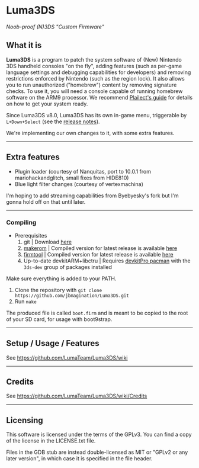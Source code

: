 # Luma3DS
*Noob-proof (N)3DS "Custom Firmware"*

## What it is

**Luma3DS** is a program to patch the system software of (New) Nintendo 3DS handheld consoles "on the fly", adding features (such as per-game language settings and debugging capabilities for developers) and removing restrictions enforced by Nintendo (such as the region lock).
It also allows you to run unauthorized ("homebrew") content by removing signature checks.
To use it, you will need a console capable of running homebrew software on the ARM9 processor. We recommend [Plailect's guide](https://3ds.hacks.guide/) for details on how to get your system ready.

Since Luma3DS v8.0, Luma3DS has its own in-game menu, triggerable by `L+Down+Select` (see the [release notes](https://github.com/AuroraWright/Luma3DS/releases/tag/v8.0)).

We're implementing our own changes to it, with some extra features.

---

## Extra features

- Plugin loader (courtesy of Nanquitas, port to 10.0.1 from mariohackandglitch, small fixes from HIDE810)
- Blue light filter changes (courtesy of vertexmachina)

I'm hoping to add streaming capabilities from Byebyesky's fork but I'm gonna hold off on that until later.

---

### Compiling
* Prerequisites
    1. git | Download [here](https://git-scm.com)
    2. [makerom](https://github.com/jakcron/Project_CTR) | Compiled version for latest release is available [here](https://github.com/jbmagination/Luma3DS/releases/tag/compile)
    3. [firmtool](https://github.com/TuxSH/firmtool) | Compiled version for latest release is available [here](https://github.com/jbmagination/Luma3DS/releases/tag/compile)
    4. Up-to-date devkitARM+libctru | Requires [devkitPro pacman](https://devkitpro.org/wiki/devkitPro_pacman) with the `3ds-dev` group of packages installed
  
Make sure everything is added to your PATH.
    
1. Clone the repository with `git clone https://github.com/jbmagination/Luma3DS.git`
2. Run `make`
    
The produced file is called `boot.firm` and is meant to be copied to the root of your SD card, for usage with boot9strap.

---

## Setup / Usage / Features

See https://github.com/LumaTeam/Luma3DS/wiki

---

## Credits

See https://github.com/LumaTeam/Luma3DS/wiki/Credits

---

## Licensing

This software is licensed under the terms of the GPLv3.
You can find a copy of the license in the LICENSE.txt file.

Files in the GDB stub are instead double-licensed as MIT or "GPLv2 or any later version", in which case it is specified in the file header.
